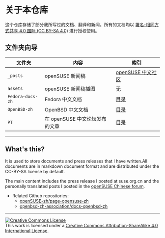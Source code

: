 # 关于本仓库

这个仓库存储了部分我所写过的文档、翻译和新闻。所有的文档均以 [署名-相同方式共享 4.0 国际 (CC BY-SA 4.0)](https://creativecommons.org/licenses/by-sa/4.0/deed.zh) 进行授权使用。

## 文件夹向导

| 文件夹 | 内容 | 索引 |
|---|---|---|
|`_posts`| openSUSE 新闻稿 | [openSUSE 中文社区](https://suse.org.cn/)|
|`assets`|openSUSE 新闻稿插图|无|
|`Fedora-docs-zh`|Fedora 中文文档|[目录](./Fedora-docs-zh/Fedora%20-%20index.md)|
|`OpenBSD-zh`|OpenBSD 中文文档|[目录](./OpenBSD-zh/OpenBSD%20-%20index.md)|
|`PT`|在 openSUSE 中文论坛发布的文章|[目录](./PT/PT-index.md)|

----

## What's this?

It is used to store documents and press releases that I have written.All documents are in markdown document format and are distributed under the CC-BY-SA license by default.

The main content includes the press release I posted at suse.org.cn and the personally translated posts I posted in the [openSUSE Chinese forum](https://forum.suse.org.cn/).

- Related Github repositories:
  - [openSUSE-zh/page-opensuse-zh](https://github.com/openSUSE-zh/page-opensuse-zh) 
  - [openbsd-zh-association/docs-openbsd-zh](https://github.com/openbsd-zh-association/docs-openbsd-zh)

----

<a rel="license" href="http://creativecommons.org/licenses/by-sa/4.0/"><img alt="Creative Commons License" style="border-width:0" src="https://i.creativecommons.org/l/by-sa/4.0/88x31.png" /></a><br />This work is licensed under a <a rel="license" href="http://creativecommons.org/licenses/by-sa/4.0/">Creative Commons Attribution-ShareAlike 4.0 International License</a>.
